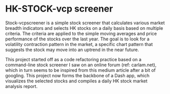 # HK-STOCK-vcp screener
Stock-vcpscreener is a simple stock screener that calculates various market breadth indicators and selects HK stocks on a daily basis based on multiple criteria. The criteria are applied to the simple moving averages and price performance of the stocks over the last year. The goal is to look for a volatility contraction pattern in the market, a specific chart pattern that suggests the stock may move into an uptrend in the near future.

This project started off as a code refactoring practice based on a command-line stock screener I saw on an online forum (ref: carlam.net), which in turn seems to be inspired from this medium article after a bit of googling. This project now forms the backbone of a Dash app, which visualizes the selected stocks and compiles a daily HK stock market analysis report.
